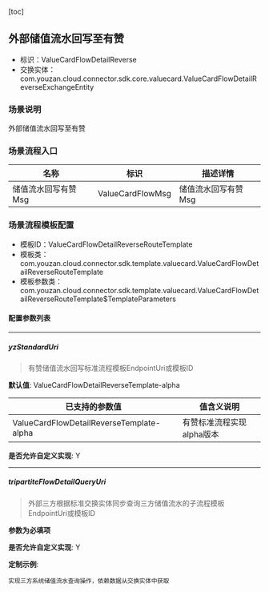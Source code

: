 [toc]

## 外部储值流水回写至有赞
- 标识：ValueCardFlowDetailReverse
- 交换实体：com.youzan.cloud.connector.sdk.core.valuecard.ValueCardFlowDetailReverseExchangeEntity
### 场景说明
外部储值流水回写至有赞
### 场景流程入口

名称 | 标识 | 描述详情
---|---|---
储值流水回写有赞Msg | ValueCardFlowMsg | 储值流水回写有赞Msg

### 场景流程模板配置
- 模板ID：ValueCardFlowDetailReverseRouteTemplate
- 模板类：com.youzan.cloud.connector.sdk.template.valuecard.ValueCardFlowDetailReverseRouteTemplate
- 模板参数类：com.youzan.cloud.connector.sdk.template.valuecard.ValueCardFlowDetailReverseRouteTemplate$TemplateParameters

#### 配置参数列表

---
##### yzStandardUri
> 有赞储值流水回写标准流程模板EndpointUri或模板ID

**默认值**: ValueCardFlowDetailReverseTemplate-alpha

已支持的参数值 | 值含义说明
---|---
ValueCardFlowDetailReverseTemplate-alpha | 有赞标准流程实现alpha版本

**是否允许自定义实现**: Y

---
##### tripartiteFlowDetailQueryUri
> 外部三方根据标准交换实体同步查询三方储值流水的子流程模板EndpointUri或模板ID

**参数为必填项**


**是否允许自定义实现**: Y


**定制示例**:
```
实现三方系统储值流水查询操作，依赖数据从交换实体中获取
```

